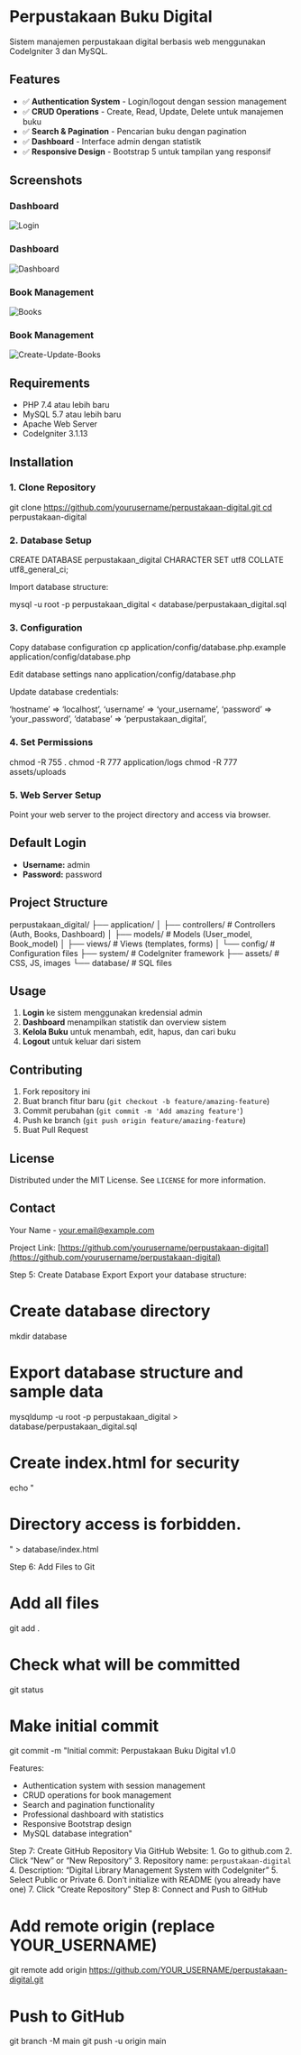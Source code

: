 # Perpustakaan Buku Digital

Sistem manajemen perpustakaan digital berbasis web menggunakan CodeIgniter 3 dan MySQL.

## Features

- ✅ **Authentication System** - Login/logout dengan session management
- ✅ **CRUD Operations** - Create, Read, Update, Delete untuk manajemen buku
- ✅ **Search & Pagination** - Pencarian buku dengan pagination
- ✅ **Dashboard** - Interface admin dengan statistik
- ✅ **Responsive Design** - Bootstrap 5 untuk tampilan yang responsif

## Screenshots

### Dashboard
![Login](assets/images/login.png)

### Dashboard
![Dashboard](assets/images/dashboard.png)

### Book Management
![Books](assets/images/mgt-books.png)

### Book Management
![Create-Update-Books](assets/images/create-update-books.png)

## Requirements

- PHP 7.4 atau lebih baru
- MySQL 5.7 atau lebih baru
- Apache Web Server
- CodeIgniter 3.1.13

## Installation

### 1. Clone Repository
git clone https://github.com/yourusername/perpustakaan-digital.git cd perpustakaan-digital



### 2. Database Setup
CREATE DATABASE perpustakaan_digital CHARACTER SET utf8 COLLATE utf8_general_ci;


Import database structure:

mysql -u root -p perpustakaan_digital < database/perpustakaan_digital.sql


### 3. Configuration
Copy database configuration
cp application/config/database.php.example application/config/database.php

Edit database settings
nano application/config/database.php


Update database credentials:

‘hostname’ => ‘localhost’, ‘username’ => ‘your_username’, ‘password’ => ‘your_password’, ‘database’ => ‘perpustakaan_digital’,


### 4. Set Permissions
chmod -R 755 . chmod -R 777 application/logs chmod -R 777 assets/uploads


### 5. Web Server Setup
Point your web server to the project directory and access via browser.

## Default Login

- **Username:** admin
- **Password:** password

## Project Structure

perpustakaan_digital/ ├── application/ │   ├── controllers/     # Controllers (Auth, Books, Dashboard) │   ├── models/         # Models (User_model, Book_model) │   ├── views/          # Views (templates, forms) │   └── config/         # Configuration files ├── system/             # CodeIgniter framework ├── assets/             # CSS, JS, images └── database/           # SQL files



## Usage

1. **Login** ke sistem menggunakan kredensial admin
2. **Dashboard** menampilkan statistik dan overview sistem
3. **Kelola Buku** untuk menambah, edit, hapus, dan cari buku
4. **Logout** untuk keluar dari sistem

## Contributing

1. Fork repository ini
2. Buat branch fitur baru (`git checkout -b feature/amazing-feature`)
3. Commit perubahan (`git commit -m 'Add amazing feature'`)
4. Push ke branch (`git push origin feature/amazing-feature`)
5. Buat Pull Request

## License

Distributed under the MIT License. See `LICENSE` for more information.

## Contact

Your Name - your.email@example.com

Project Link: [https://github.com/yourusername/perpustakaan-digital](https://github.com/yourusername/perpustakaan-digital)

Step 5: Create Database Export
Export your database structure:
# Create database directory
mkdir database

# Export database structure and sample data
mysqldump -u root -p perpustakaan_digital > database/perpustakaan_digital.sql

# Create index.html for security
echo "<html><head><title>403 Forbidden</title></head><body><h1>Directory access is forbidden.</h1></body></html>" > database/index.html


Step 6: Add Files to Git
# Add all files
git add .

# Check what will be committed
git status

# Make initial commit
git commit -m "Initial commit: Perpustakaan Buku Digital v1.0

Features:
- Authentication system with session management
- CRUD operations for book management
- Search and pagination functionality
- Professional dashboard with statistics
- Responsive Bootstrap design
- MySQL database integration"


Step 7: Create GitHub Repository
Via GitHub Website:
	1.	Go to github.com
	2.	Click “New” or “New Repository”
	3.	Repository name: `perpustakaan-digital`
	4.	Description: “Digital Library Management System with CodeIgniter”
	5.	Select Public or Private
	6.	Don’t initialize with README (you already have one)
	7.	Click “Create Repository”
Step 8: Connect and Push to GitHub
# Add remote origin (replace YOUR_USERNAME)
git remote add origin https://github.com/YOUR_USERNAME/perpustakaan-digital.git

# Push to GitHub
git branch -M main
git push -u origin main


